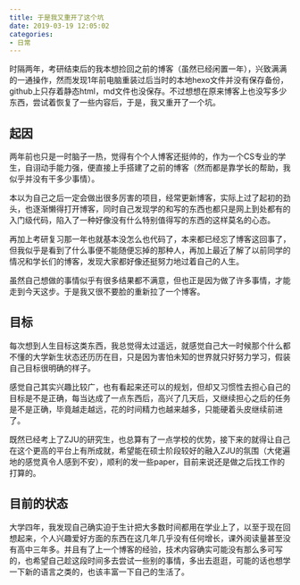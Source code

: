 ```yaml
---
title: 于是我又重开了这个坑
date: 2019-03-19 12:05:02
categories:
- 日常
---
```


时隔两年，考研结束后的我本想捡回之前的博客（虽然已经闲置一年），兴致满满的一通操作，然而发现1年前电脑重装过后当时的本地hexo文件并没有保存备份，github上只存着静态html，md文件也没保存。不过想想在原来博客上也没写多少东西，尝试着恢复了一些内容后，于是，我又重开了一个坑。

## 起因
两年前也只是一时脑子一热，觉得有个个人博客还挺帅的，作为一个CS专业的学生，自诩动手能力强，便直接上手搭建了之前的博客（然而都是靠学长的帮助，我似乎并没有干多少事情）。

本以为自己之后一定会做出很多厉害的项目，经常更新博客，实际上过了起初的劲头，也逐渐懒得打开博客，同时自己发现学的和写的东西也都只是网上到处都有的入门级代码，陷入了一种好像没有什么特别值得写的东西的这样莫名的心态。

再加上考研复习那一年也就基本没怎么也代码了，本来都已经忘了博客这回事了，但我似乎是看到了什么事便不能随便忘掉的那种人，再加上最近了解了以前同学的情况和学长们的博客，发现大家都好像还挺努力地过着自己的人生。

虽然自己想做的事情似乎有很多结果都不满意，但也正是因为做了许多事情，才能走到今天这步。于是我又很不要脸的重新拉了一个博客。

## 目标
每次想到人生目标这类东西，我总觉得太过遥远，就感觉自己大一时候那个什么都不懂的大学新生状态还历历在目，只是因为害怕未知的世界就只好努力学习，假装自己目标很明确的样子。

感觉自己其实兴趣比较广，也有看起来还可以的规划，但却又习惯性去担心自己的目标是不是正确，每当达成了一点东西后，高兴了几天后，又继续担心之后的任务是不是正确，毕竟越走越远，花的时间精力也越来越多，只能硬着头皮继续前进了。

既然已经考上了ZJU的研究生，也总算有了一点学校的优势，接下来的就得让自己在这个更高的平台上有所成就，希望能在硕士阶段较好的融入ZJU的氛围（大佬遍地的感觉真令人感到不安），顺利的发一些paper，目前来说还是做之后找工作的打算的。

## 目前的状态
大学四年，我发现自己确实迫于生计把大多数时间都用在学业上了，以至于现在回想起来，个人兴趣爱好方面的东西在这几年几乎没有任何增长，课外阅读量甚至没有高中三年多。并且有了上一个博客的经验，技术内容确实可能没有那么多可写的，也希望自己趁这段时间多去尝试一些别的事情，多出去逛逛，可能的话也想学一下新的语言之类的，也该丰富一下自己的生活了。
